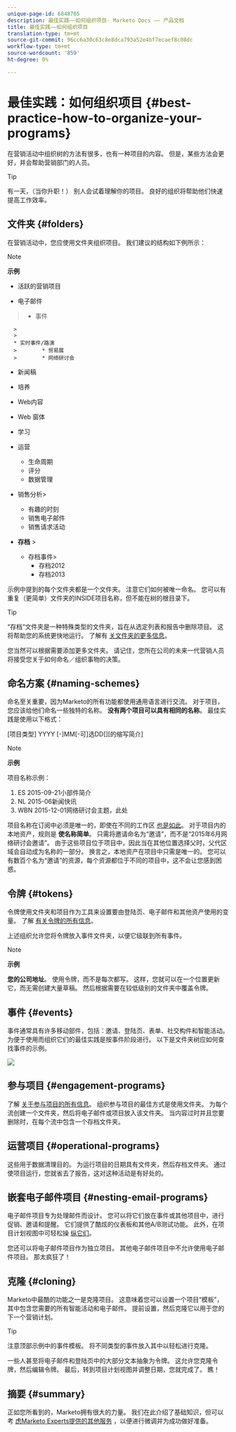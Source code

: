 ```yaml
---
unique-page-id: 6848705
description: 最佳实践——如何组织项目- Marketo Docs —— 产品文档
title: 最佳实践——如何组织项目
translation-type: tm+mt
source-git-commit: 96cc6a30c63c8e8dca793a52e4bf7ecaef8c08dc
workflow-type: tm+mt
source-wordcount: '859'
ht-degree: 0%

---
```



# 最佳实践：如何组织项目 {#best-practice-how-to-organize-your-programs}

在营销活动中组织树的方法有很多，也有一种项目的内容。 但是，某些方法会更好，并会帮助营销部门的人员。

>[!TIP]
>
>有一天，（当你升职！） 别人会试着理解你的项目。 良好的组织将帮助他们快速提高工作效率。

## 文件夹 {#folders}

在营销活动中，您应使用文件夹组织项目。 我们建议的结构如下例所示：

>[!NOTE]
>
>**示例**
>
>* 活跃的营销项目
   >
   >    
   * 电子邮件
   >    * 事件

      >
      >        
      * 实时事件/路演
      >        * 贸易展
      >        * 网络研讨会
   >
   * 新闻稿
   * 培养
   * Web内容
   * Web 窗体
* 学习
* 运营

   * 生命周期
   * 评分
   * 数据管理
* 销售分析>
   * 有趣的时刻
   * 销售电子邮件
   * 销售请求活动
* **存档** >
   * 存档事件>
      * 存档2012
      * 存档2013







示例中提到的每个文件夹都是一个文件夹。 注意它们如何被唯一命名。 您可以有重复（更简单）文件夹的INSIDE项目名称，但不能在树的根目录下。

>[!TIP]
>
>“存档”文件夹是一种特殊类型的文件夹，旨在从选定列表和报告中删除项目。 这将帮助您的系统更快地运行。 了解有 [关文件夹的更多信息](../../../../product-docs/core-marketo-concepts/miscellaneous/understanding-folders.md)。

您当然可以根据需要添加更多文件夹。 请记住，您所在公司的未来一代营销人员将接受您关于如何命名／组织事物的决策。

## 命名方案 {#naming-schemes}

命名至关重要，因为Marketo的所有功能都使用通用语言进行交流。 对于项目，您应该给他们命名一些独特的名称。 **没有两个项目可以具有相同的名称**。 最佳实践是使用以下格式：

[项目类型] YYYY [-]MM[-可]选DD[][的缩写简介]

>[!NOTE]
>
>**示例**
>
>项目名称示例：
>
>1. ES 2015-09-21小部件简介
>1. NL 2015-06新闻快讯
>1. WBN 2015-12-01网络研讨会主题，此处

>



项目名称在订阅中必须是唯一的，即使在不同的工作区 [也是如此](../../../../product-docs/administration/workspaces-and-person-partitions/understanding-workspaces-and-person-partitions.md)。  对于项目内的本地资产，规则是 **使名称简单**。 只需将邀请命名为“邀请”，而不是“2015年6月网络研讨会邀请”。 由于这些项目位于项目中，因此当在其他位置选择父时，父代区域会自动成为名称的一部分。 换言之，本地资产在项目中只需是唯一的。 您可以有数百个名为“邀请”的资源，每个资源都位于不同的项目中，这不会让您感到困惑。

## 令牌 {#tokens}

令牌使用文件夹和项目作为工具来设置要由登陆页、电子邮件和其他资产使用的变量。 了解 [有关令牌的所有信息](http://docs.marketo.com/display/docs/tokens)。

上述组织允许您将令牌放入事件文件夹，以便它级联到所有事件。

>[!NOTE]
>
>**示例**
>
>**您的公司地址**。 使用令牌，而不是每次都写。 这样，您就可以在一个位置更新它，而无需创建大量草稿。 然后根据需要在较低级别的文件夹中覆盖令牌。

## 事件 {#events}

事件通常具有许多移动部件，包括：邀请、登陆页、表单、社交构件和智能活动。 为便于使用而组织它们的最佳实践是按事件阶段进行。 以下是文件夹树应如何查找事件的示例。

![](assets/capture.png)

## 参与项目 {#engagement-programs}

了解 [关于参与项目的所有信息](../../../../product-docs/email-marketing/drip-nurturing/creating-an-engagement-program/understanding-engagement-programs.md)。 组织参与项目的最佳方式是使用文件夹。 为每个流创建一个文件夹，然后将电子邮件或项目放入该文件夹。 当内容过时并且您要删除时，在每个流中包含一个存档文件夹。

## 运营项目 {#operational-programs}

这些用于数据清理目的。 为运行项目的日期具有文件夹，然后存档文件夹。 通过使项目运行，您就省去了报告，这对这种活动是有好处的。

## 嵌套电子邮件项目 {#nesting-email-programs}

电子邮件项目专为处理邮件而设计。 您可以将它们放在事件或其他项目中，进行促销、邀请和提醒。 它们提供了酷炫的仪表板和其他A/B测试功能。 此外，在项目计划视图中可轻松操 [纵它们](http://docs.marketo.com/display/docs/program+schedule+view)。

您还可以将电子邮件项目作为独立项目。 其他电子邮件项目中不允许使用电子邮件项目。 那太疯狂了！

## 克隆 {#cloning}

Marketo中最酷的功能之一是克隆项目。 这意味着您可以设置一个项目“模板”，其中包含您需要的所有智能活动和电子邮件。 提前设置，然后克隆它以用于您的下一个营销计划。

>[!TIP]
>
>注意顶部示例中的事件模板。 将不同类型的事件放入其中以轻松进行克隆。

一些人甚至将电子邮件和登陆页中的大部分文本抽象为令牌。 这允许您克隆令牌，然后编辑令牌。 最后，转到项目计划视图并调整日期，您就完成了。 瞧！

## 摘要 {#summary}

正如您所看到的，Marketo拥有很大的力量。 我们在此介绍了基础知识，但可以考 [虑Marketo Experts提供的其他服务](http://www.marketo.com/services/) ，以便进行微调并为成功做好准备。
